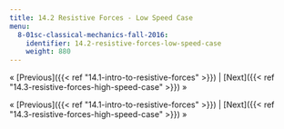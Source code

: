 ```yaml
---
title: 14.2 Resistive Forces - Low Speed Case
menu:
  8-01sc-classical-mechanics-fall-2016:
    identifier: 14.2-resistive-forces-low-speed-case
    weight: 880
---
```

« [Previous]({{< ref "14.1-intro-to-resistive-forces" >}}) | [Next]({{< ref "14.3-resistive-forces-high-speed-case" >}}) »

« [Previous]({{< ref "14.1-intro-to-resistive-forces" >}}) | [Next]({{< ref "14.3-resistive-forces-high-speed-case" >}}) »